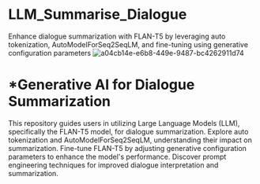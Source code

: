 # LLM_Summarise_Dialogue
 Enhance dialogue summarization with FLAN-T5 by leveraging auto tokenization, AutoModelForSeq2SeqLM, and fine-tuning using generative configuration parameters
 ![a04cb14e-e6b8-449e-9487-bc4262911d74](https://github.com/rbhardwaj2186/LLM_Summarise_Dialogue/assets/143745073/95f3a169-42e3-459a-9df9-8ad7c814a9d2)


# *Generative AI for Dialogue Summarization

This repository guides users in utilizing Large Language Models (LLM), specifically the FLAN-T5 model, for dialogue summarization. Explore auto tokenization and AutoModelForSeq2SeqLM, understanding their impact on summarization. Fine-tune FLAN-T5 by adjusting generative configuration parameters to enhance the model's performance. Discover prompt engineering techniques for improved dialogue interpretation and summarization.




